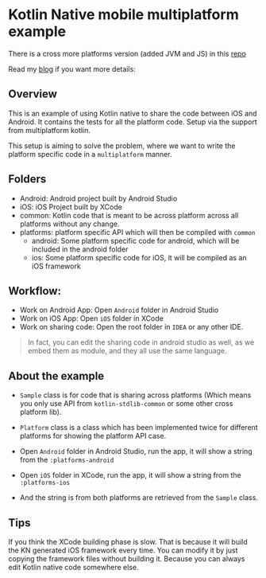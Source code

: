 # Kotlin Native mobile multiplatform example

There is a cross more platforms version (added JVM and JS) in this [repo](https://github.com/Albert-Gao/kotlin-multuplatform-including-mobile)

Read my [blog](http://www.albertgao.xyz/2018/02/22/use-kotlin-to-share-native-code-between-ios-and-android/) if you want more details:

## Overview

This is an example of using Kotlin native to share the code between iOS and Android. It contains the tests for all the platform code. Setup via the support from multiplatform kotlin.

This setup is aiming to solve the problem, where we want to write the platform specific code in a `multiplatform` manner.

## Folders

- Android: Android project built by Android Studio
- iOS: iOS Project built by XCode
- common: Kotlin code that is meant to be across platform across all platforms without any change.
- platforms: platform specific API which will then be compiled with `common`
    - android: Some platform specific code for android, which will be included in the android folder
    - ios: Some platform specific code for iOS, it will be compiled as an iOS framework
    
## Workflow:

- Work on Android App: Open `Android` folder in Android Studio
- Work on iOS App: Open `iOS` folder in XCode
- Work on sharing code: Open the root folder in `IDEA` or any other IDE.

> In fact, you can edit the sharing code in android studio as well, as we embed them as module, and they all use the same language.

## About the example

- `Sample` class is for code that is sharing across platforms (Which means you only use API from `kotlin-stdlib-common` or some other cross platform lib).
- `Platform` class is a class which has been implemented twice for different platforms for showing the platform API case.

- Open `Android` folder in Android Studio, run the app, it will show a string from the `:platforms-android`
- Open `iOS` folder in XCode, run the app, it will show a string from the `:platforms-ios`
- And the string is from both platforms are retrieved from the `Sample` class.

## Tips

If you think the XCode building phase is slow. That is because it will build the KN generated iOS framework every time. You can modify it by just copying the framework files without building it. Because you can always edit Kotlin native code somewhere else.